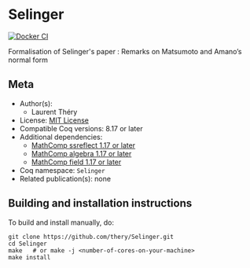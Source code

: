 <!---
This file was generated from `meta.yml`, please do not edit manually.
Follow the instructions on https://github.com/coq-community/templates to regenerate.
--->
# Selinger

[![Docker CI][docker-action-shield]][docker-action-link]

[docker-action-shield]: https://github.com/thery/Selinger/workflows/Docker%20CI/badge.svg?branch=master
[docker-action-link]: https://github.com/thery/Selinger/actions?query=workflow:"Docker%20CI"





Formalisation of Selinger's paper :
Remarks on Matsumoto and Amano’s normal form

## Meta

- Author(s):
  - Laurent Théry
- License: [MIT License](LICENSE)
- Compatible Coq versions: 8.17 or later
- Additional dependencies:
  - [MathComp ssreflect 1.17 or later](https://math-comp.github.io)
  - [MathComp algebra 1.17 or later](https://math-comp.github.io)
  - [MathComp field 1.17 or later](https://math-comp.github.io)
- Coq namespace: `Selinger`
- Related publication(s): none

## Building and installation instructions

To build and install manually, do:

``` shell
git clone https://github.com/thery/Selinger.git
cd Selinger
make   # or make -j <number-of-cores-on-your-machine> 
make install
```



